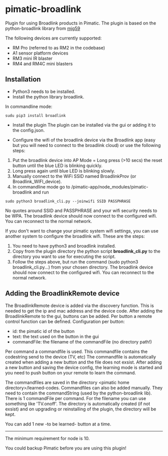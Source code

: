 # pimatic-broadlink
Plugin for using Broadlink products in Pimatic. The plugin is based on the python-broadlink library from [mjg59](https://github.com/mjg59/python-broadlink)

The following devices are currently supported:
- RM Pro (referred to as RM2 in the codebase)
- A1 sensor platform devices
- RM3 mini IR blaster
- RM4 and RM4C mini blasters


Installation
----
- Python3 needs to be installed.
- Install the python library broadlink.

In commandline mode:
```
sudu pip3 install broadlink
```
- Install the plugin
The plugin can be installed via the gui or adding it to the config.json.

- Configure the wifi of the broadlink device via the Broadlink app (easy but you will need to connect to the broadlink cloud) or use the following steps:
1. Put the broadlink device into AP Mode = Long press (>10 secs) the reset button until the blue LED is blinking quickly.
2. Long press again until blue LED is blinking slowly.
3. Manually connect to the WiFi SSID named BroadlinkProv (or Broadlink_WIFI_device).
4. In commandline mode go to /pimatic-app/node_modules/pimatic-broadlink and run 
```
sudo python3 broadlink_cli.py --joinwifi SSID PASSPHRASE
```
No quotes around SSID and PASSPHRASE and your wifi security needs to be WPA.
The broadlink device should now connect to the configured wifi. You can reconnect to the normal network.


If you don't want to change your pimatic system wifi settings, you can use another system to configure the broadlink wifi. These are the steps:
1. You need to have python3 and broadlink installed. 
2. Copy from the plugin directory the python script **broadlink_cli.py** to the directory you want to use for executing the script.
3. Follow the steps above, but run the command (sudo python3 broadlink_cli.py...) from your chosen directory.
The broadlink device should now connect to the configured wifi. You can reconnect to the normal network.

Adding the BroadlinkRemote device
----
The BroadlinkRemote device is added via the discovery function. This is needed to get the ip and mac address and the device code.
After adding the BroadlinkRemote to the gui, buttons can be added.
Per button a remote control function can be defined.
Configuration per button:
- id: the pimatic id of the button
- text: the text used on the button in the gui
- commandFile: the filename of the commandFile (no directory path!)

Per command a commandfile is used. This commandfile contains the codestring send to the device (TV, etc)
The commandfile is automatically created when adding a new button and the file does not exsist.
After adding a new button and saving the device config, the learning mode is started and you need to push button on your remote to learn the command.

The commandfiles are saved in the directory \<pimatic home directory\>/learned-codes. Commandfiles can also be added manually. They need to contain the commandString (used by the python-broadlink lib). There is 1 commandFile per command. For the filename you can use something like 'TV.onoff'. The directory is automatically created (if not exsist) and on upgrading or reinstalling of the plugin, the directory will be kept.

You can add 1 new -to be learned- button at a time.

---
The minimum requirement for node is 10.

You could backup Pimatic before you are using this plugin!
